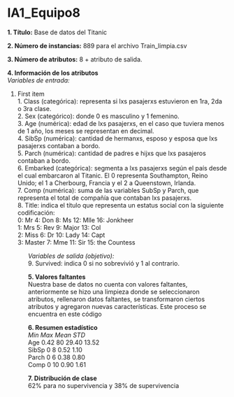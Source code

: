 # IA1_Equipo8
**1. Título:** Base de datos del Titanic
   
**2. Número de instancias:** 889 para el archivo Train_limpia.csv
   
**3. Número de atributos:** 8 + atributo de salida.
   
**4. Información de los atributos** <br>
   *Variables de entrada:*<br>
   <ol>
  	<li>First item</li>
      1. Class (categórica): representa si lxs pasajerxs estuvieron en 1ra, 2da o 3ra clase.  <br>
      2. Sex (categórico): donde 0 es masculino y 1 femenino.  <br>
      3. Age (numérica): edad de lxs pasajerxs, en el caso que tuviera menos de 1 año, los meses se representan en decimal.  <br>
      4. SibSp (numérica): cantidad de hermanxs, esposo y esposa que lxs pasajerxs contaban a bordo.  <br>
      5. Parch (numérica): cantidad de padres e hijxs que lxs pasajeros contaban a bordo.  <br>
      6. Embarked (categórica): segmenta a lxs pasajerxs según el país desde el cual embarcaron al Titanic. El 0 representa Southampton, Reino Unido; el 1 a Cherbourg, Francia y el 2 a Queenstown, Irlanda.  <br>
      7. Comp (numérica): suma de las variables SubSp y Parch, que representa el total de compañía que contaban lxs pasajerxs.  <br>
      8. Title: indica el título que representa un estatus social con la siguiente codificación:  <br>
          0: Mr		4: Don      8: Ms        12: Mlle            16: Jonkheer  <br>
          1: Mrs	5: Rev      9: Major     13: Col  <br>
          2: Miss	6: Dr       10: Lady     14: Capt  <br>
          3: Master	7: Mme      11: Sir      15: the Countess<br>  
   <ol>
         		
   *Variables de salida (objetivo):*  <br>
      9. Survived: indica 0 si no sobrevivió y 1 al contrario.  <br>
          
**5. Valores faltantes**  <br>
Nuestra base de datos no cuenta con valores faltantes, anteriormente se hizo una limpieza donde se seleccionaron atributos, rellenaron datos faltantes, se transformaron ciertos atributos y agregaron nuevas características. Este proceso se encuentra en este código  <br>

**6. Resumen estadístico**  <br>
		*Min      Max     Mean 	  STD*  <br>
Age		0.42	  80      29.40	  13.52   <br>
SibSp		0	  8	  0.52	  1.10  <br>
Parch		0	  6	  0.38	  0.80  <br>
Comp		0	  10      0.90	  1.61  <br>

**7. Distribución de clase**  
62% para no supervivencia y 38% de supervivencia

